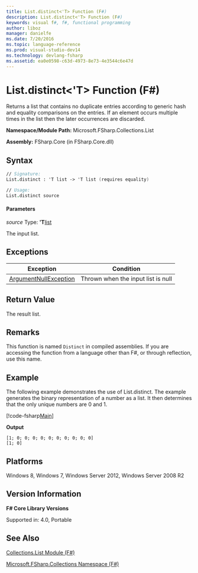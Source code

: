 ```yaml
---
title: List.distinct<'T> Function (F#)
description: List.distinct<'T> Function (F#)
keywords: visual f#, f#, functional programming
author: liboz
manager: danielfe
ms.date: 7/20/2016
ms.topic: language-reference
ms.prod: visual-studio-dev14
ms.technology: devlang-fsharp
ms.assetid: ea0e0598-c63d-4973-8e73-4e3544c6e47d
---
```


# List.distinct<'T> Function (F#)

Returns a list that contains no duplicate entries according to generic hash and equality comparisons on the entries. If an element occurs multiple times in the list then the later occurrences are discarded.

**Namespace/Module Path:** Microsoft.FSharp.Collections.List

**Assembly:** FSharp.Core (in FSharp.Core.dll)

## Syntax

```fsharp
// Signature:
List.distinct : 'T list -> 'T list (requires equality)

// Usage:
List.distinct source
```

#### Parameters
*source*
Type: **'T**[list](https://msdn.microsoft.com/library/c627b668-477b-4409-91ed-06d7f1b3e4a7)

The input list.

## Exceptions
|Exception|Condition|
|----|----|
|[ArgumentNullException](https://msdn.microsoft.com/library/system.argumentnullexception.aspx)|Thrown when the input list is null|

## Return Value
The result list.

## Remarks
This function is named `Distinct` in compiled assemblies. If you are accessing the function from a language other than F#, or through reflection, use this name.

## Example
The following example demonstrates the use of List.distinct. The example generates the binary representation of a number as a list. It then determines that the only unique numbers are 0 and 1.

[!code-fsharp[Main](../../../samples/snippets/fslists/snippet70.fs)]

**Output**
```
[1; 0; 0; 0; 0; 0; 0; 0; 0; 0; 0]
[1; 0]
```

## Platforms
Windows 8, Windows 7, Windows Server 2012, Windows Server 2008 R2

## Version Information
**F# Core Library Versions**

Supported in: 4.0, Portable

## See Also
[Collections.List Module &#40;F&#35;&#41;](Collections.List-Module-%5BFSharp%5D.md)

[Microsoft.FSharp.Collections Namespace &#40;F&#35;&#41;](Microsoft.FSharp.Collections-Namespace-%5BFSharp%5D.md)
